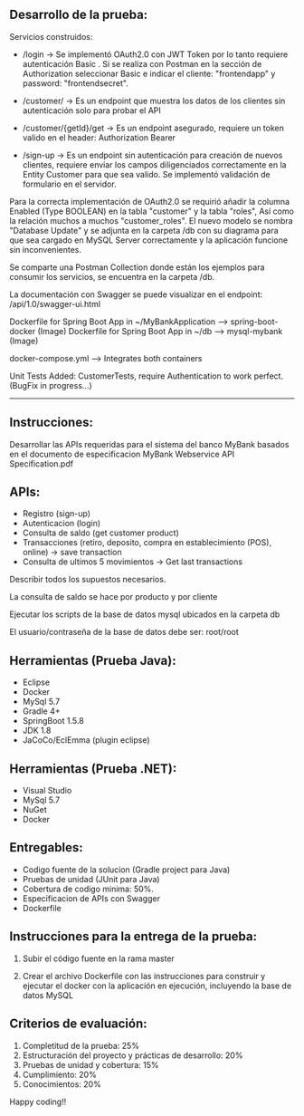Desarrollo de la prueba:
----------------

Servicios construidos: 

- /login -> Se implementó OAuth2.0 con JWT Token por lo tanto requiere autenticación Basic <token>. Si se realiza con Postman en la sección de Authorization seleccionar Basic e indicar el cliente: "frontendapp" y password: "frontendsecret".
 
- /customer/  -> Es un endpoint que muestra los datos de los clientes sin autenticación solo para probar el API

- /customer/{getId}/get  -> Es un endpoint asegurado, requiere un token valido en el header: Authorization Bearer <token>
 
- /sign-up -> Es un endpoint sin autenticación para creación de nuevos clientes, requiere enviar los campos diligenciados correctamente en la Entity Customer para que sea valido. Se implementó validación de formulario en el servidor.


Para la correcta implementación de OAuth2.0 se requirió añadir la columna Enabled (Type BOOLEAN) en la tabla "customer" y la tabla "roles", Así como la relación muchos a muchos "customer_roles". El nuevo modelo se nombra "Database Update" y se adjunta en la carpeta /db con su diagrama para que sea cargado en MySQL Server correctamente y la aplicación funcione sin inconvenientes.

Se comparte una Postman Collection donde están los ejemplos para consumir los servicios, se encuentra en la carpeta /db.

La documentación con Swagger se puede visualizar en el endpoint: /api/1.0/swagger-ui.html

Dockerfile for Spring Boot App in ~/MyBankApplication --> spring-boot-docker (Image)
Dockerfile for Spring Boot App in ~/db                --> mysql-mybank (Image)

docker-compose.yml --> Integrates both containers

Unit Tests Added: CustomerTests, require Authentication to work perfect. (BugFix in progress...)

--------------------------------


Instrucciones:
----------------
Desarrollar las APIs requeridas para el sistema del banco MyBank basados en el documento de especificacion MyBank Webservice API Specification.pdf

APIs:
---------------
 - Registro (sign-up) 
 - Autenticacion (login)
 - Consulta de saldo (get customer product)
 - Transacciones (retiro, deposito, compra en establecimiento (POS), online) -> save transaction
 - Consulta de ultimos 5 movimientos -> Get last transactions

Describir todos los supuestos necesarios.

La consulta de saldo se hace por producto y por cliente

Ejecutar los scripts de la base de datos mysql ubicados en la carpeta db

El usuario/contraseña de la base de datos debe ser: root/root

Herramientas (Prueba Java):
---------------
- Eclipse
- Docker
- MySql 5.7
- Gradle 4+
- SpringBoot 1.5.8
- JDK 1.8
- JaCoCo/EclEmma (plugin eclipse)

Herramientas (Prueba .NET):
---------------
- Visual Studio
- MySql 5.7
- NuGet
- Docker

Entregables:
---------------
- Codigo fuente de la solucion (Gradle project para Java)
- Pruebas de unidad (JUnit para Java)
- Cobertura de codigo minima: 50%.
- Especificacion de APIs con Swagger
- Dockerfile

Instrucciones para la entrega de la prueba:
--------------------
1. Subir el código fuente en la rama master

2. Crear el archivo Dockerfile con las instrucciones para construir y ejecutar el docker con la aplicación en ejecución, incluyendo la base de datos MySQL


Criterios de evaluación:
-----------------------
1. Completitud de la prueba: 25%
2. Estructuración del proyecto y prácticas de desarrollo: 20%
3. Pruebas de unidad y cobertura: 15%
4. Cumplimiento: 20%
5. Conocimientos: 20%

Happy coding!!
